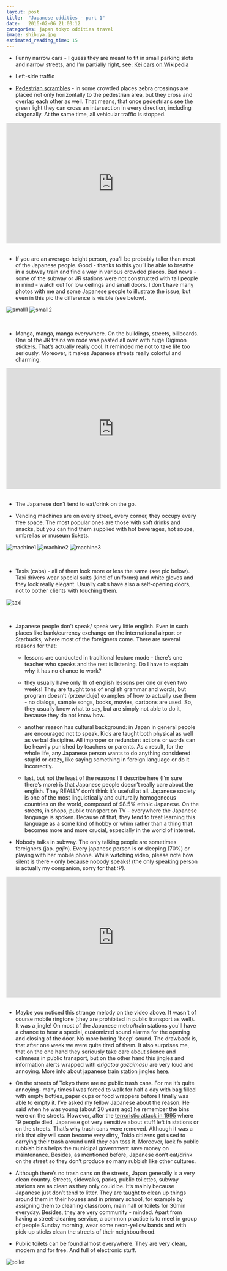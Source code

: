 ```yaml
---
layout: post
title:  "Japanese oddities - part 1"
date:   2016-02-06 21:00:12
categories: japan tokyo oddities travel
image: shibuya.jpg
estimated_reading_time: 15
---
```

* Funny narrow cars - I guess they are meant to fit in small parking slots and narrow streets, and I’m partially right, see: [Kei cars on Wikipedia](https://en.wikipedia.org/wiki/Kei_car)

* Left-side traffic

* [Pedestrian scrambles](https://en.wikipedia.org/wiki/Pedestrian_scramble) - in some crowded places zebra crossings are placed not only horizontally to the pedestrian area, but they cross and overlap each other as well. That means, that once pedestrians see the green light they can cross  an intersection in every direction, including diagonally. At the same time, all vehicular traffic is stopped.

<div style="text-align: center;"><iframe width="560" height="315" src="https://www.youtube.com/embed/tKm-AsSAZ0k" frameborder="0" allowfullscreen></iframe></div>

<br>

* If you are an average-height person, you’ll be probably taller than most of the Japanese people. Good  - thanks to this you’ll be able to breathe in a subway train and find a way in various crowded places. Bad news - some of the subway or JR stations were not constructed with tall people in mind - watch out for low ceilings and small doors.
I don't have many photos with me and some Japanese people to illustrate the issue, but even in this pic the difference is visible (see below).

![small1]
![small2]

<br>

* Manga, manga, manga everywhere. On the buildings, streets, billboards. One of the JR trains we rode was pasted all over with huge Digimon stickers. That’s actually really cool. It reminded me not to take life too seriously. Moreover, it makes Japanese streets really colorful and charming.

<div style="text-align: center;"><iframe width="560" height="315" src="https://www.youtube.com/embed/gMtKjTR5WtY" frameborder="0" allowfullscreen></iframe></div>

<br>

* The Japanese don’t tend to eat/drink on the go.

* Vending machines are on every street, every corner, they occupy every free space. The most popular ones are those with soft drinks and snacks, but you can find them supplied with hot beverages, hot soups, umbrellas or museum tickets.

![machine1]
![machine2]
![machine3]

<br>

* Taxis (cabs) - all of them look more or less the same (see pic below). Taxi drivers wear special suits (kind of uniforms) and white gloves and they look really elegant. Usually cabs have also a self-opening doors, not to bother clients with touching them.

![taxi]

<br>

* Japanese people don’t speak/ speak very little english. Even in such places like bank/currency exchange on the international airport or Starbucks, where most of the foreigners come. There are several reasons for that:

    * lessons are conducted in traditional lecture mode - there’s one teacher who speaks and the rest is listening. Do I have to explain why it has no chance to work?

    * they usually have only 1h of english lessons per one or even two weeks! They are taught tons of english grammar and words, but program doesn’t (przewiduje) examples of how to actually use them - no dialogs, sample songs, books, movies, cartoons are used. So, they usually know what to say, but are simply not able to do it, because they do not know how.

    * another reason has cultural background: in Japan in general people are encouraged not to speak. Kids are taught both physical as well as verbal discipline. All improper or redundant actions or words can be heavily punished by teachers or parents.  As a result, for the whole life, any Japanese person wants to do anything considered stupid or crazy, like saying something in foreign language or do it incorrectly.

    * last, but not the least of the reasons I’ll describe here (I’m sure there’s more) is that Japanese people doesn’t really care about the english. They REALLY don’t think it’s usefull at all. Japanese society is one of the most linguistically and culturally homogeneous countries on the world, composed of 98.5% ethnic Japanese. On the streets, in shops, public transport on TV - everywhere the Japanese language is spoken. Because of that, they tend to treat learning this language as a some kind of hobby or whim rather than a thing that becomes more and more crucial, especially in the world of internet.


* Nobody talks in subway. The only talking people are sometimes foreigners (jap. _gajin_). Every japanese person is or sleeping (70%) or playing with her mobile phone. While watching video, please note how silent is there - only because nobody speaks! (the only speaking person is actually my companion, sorry for that :P).

<div style="text-align: center;"><iframe width="560" height="315" src="https://www.youtube.com/embed/_RvLUiONX4U" frameborder="0" allowfullscreen></iframe></div>

<br>

* Maybe you noticed this strange melody on the video above. It wasn't of course mobile ringtone (they are prohibited in public transport as well). It was a jingle! On most of the Japanese metro/train stations you'll have a chance to hear a special, customized sound alarms for the opening and closing of the door. No more boring 'beep' sound. The drawback is, that after one week we were quite tired of them. It also surprises me, that on the one hand they seriously take care about silence and calmness in public transport, but on the other hand this jingles and information alerts wrapped with *arigatou gozaimasu* are very loud and annoying. More info about japanese train station jingles [here](http://supermerlion.com/japanese-train-station-jingles/).

* On the streets of Tokyo there are no public trash cans. For me it’s quite annoying- many times I was forced to walk for half a day with bag filled with empty bottles, paper cups or food wrappers before I finally was able to empty it. I’ve asked my fellow Japanese about the reason. He said when he was young (about 20 years ago) he remember the bins were on the streets. However, after the [terroristic attack in 1995](https://en.wikipedia.org/wiki/Tokyo_subway_sarin_attack) where 19 people died, Japanese got very sensitive about stuff left in stations or on the streets. That’s why trash cans were removed. Although it was a risk that city will soon become very dirty, Tokio citizens got used to carrying their trash around until they can toss it. Moreover, lack fo public rubbish bins helps the municipal government save money on maintenance. Besides, as mentioned before, Japanese don’t eat/drink on the street so they don’t produce so many rubbish like other cultures.

* Although there’s no trash cans on the streets, Japan generally is a very clean country. Streets, sidewalks, parks, public toilettes, subway stations are as clean as they only could be. It’s mainly because Japanese just don’t tend to litter. They are taught to clean up things around them in their houses and in primary school, for example by assigning them to cleaning classroom, main hall or toilets for 30min everyday. Besides, they are very community - minded. Apart from having a street-cleaning service, a common practice is to meet in group of people Sunday morning, wear some neon-yellow bands and with pick-up sticks clean the streets of their neighbourhood.

* Public toilets can be found almost everywhere. They are very clean, modern and for free. And full of electronic stuff.

![toilet]

[toilet]: /images/japan/toilet.jpg "Toilet"
[small1]: /images/japan/im_taller.jpg "Tall vs small"
[small2]: /images/japan/small_doors.jpg "Tall vs small"
[machine1]: /images/japan/machine1.jpg "Vending machine"
[machine2]: /images/japan/machine2.jpg "Ramen vending machine"
[machine3]: /images/japan/machine3.jpg "Vending machine"
[taxi]: /images/japan/taxi.jpg "Taxi"